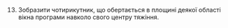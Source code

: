 13. Зобразити чотирикутник, що обертається в площині деякої області вікна програми навколо свого центру тяжіння.
